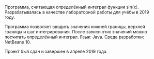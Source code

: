 Программа, считающая определённый интеграл функции sin(x).
Разрабатывалась в качестве лабораторной работы для учёбы в 2019 году.

Программа позволяет вводить значения нижней границы, верхней границы и шаг интегрирования.
После записи этих значений можно посчитать определённый интеграл.
Язык: Java.
Среда разработки: NetBeans 10.

Проект был сдан и завершен в апреле 2019 года.